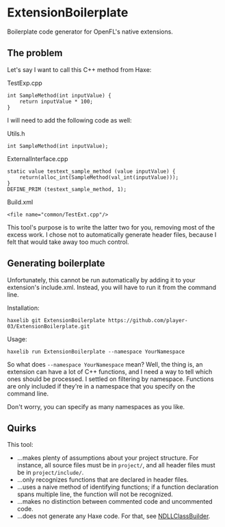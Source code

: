 ExtensionBoilerplate
====================

Boilerplate code generator for OpenFL's native extensions.

The problem
-----------

Let's say I want to call this C++ method from Haxe:

TestExp.cpp

    int SampleMethod(int inputValue) {
        return inputValue * 100;
    }

I will need to add the following code as well:

Utils.h

    int SampleMethod(int inputValue);

ExternalInterface.cpp

    static value testext_sample_method (value inputValue) {
        return(alloc_int(SampleMethod(val_int(inputValue)));
    }
    DEFINE_PRIM (testext_sample_method, 1);

Build.xml

    <file name="common/TestExt.cpp"/>

This tool's purpose is to write the latter two for you, removing most of the excess work. I chose not to automatically generate header files, because I felt that would take away too much control.

Generating boilerplate
----------------------

Unfortunately, this cannot be run automatically by adding it to your extension's include.xml. Instead, you will have to run it from the command line.

Installation:

    haxelib git ExtensionBoilerplate https://github.com/player-03/ExtensionBoilerplate.git

Usage:

    haxelib run ExtensionBoilerplate --namespace YourNamespace

So what does `--namespace YourNamespace` mean? Well, the thing is, an extension can have a lot of C++ functions, and I need a way to tell which ones should be processed. I settled on filtering by namespace. Functions are only included if they're in a namespace that you specify on the command line.

Don't worry, you can specify as many namespaces as you like.

Quirks
------

This tool:
- ...makes plenty of assumptions about your project structure. For instance, all source files must be in `project/`, and all header files must be in `project/include/`.
- ...only recognizes functions that are declared in header files.
- ...uses a naive method of identifying functions; if a function declaration spans multiple line, the function will not be recognized.
- ...makes no distinction between commented code and uncommented code.
- ...does not generate any Haxe code. For that, see [NDLLClassBuilder](https://github.com/player-03/haxeutils/blob/master/README.md#ndllclassbuilderhx).
